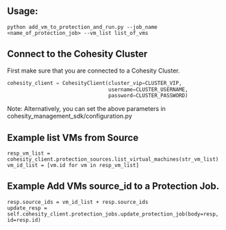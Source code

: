 ## Usage: 
```
python add_vm_to_protection_and_run.py --job_name <name_of_protection_job> --vm_list list_of_vms
```

## Connect to the Cohesity Cluster
First make sure that you are connected to a Cohesity Cluster.
```python
cohesity_client = CohesityClient(cluster_vip=CLUSTER_VIP,
                                 username=CLUSTER_USERNAME, 
                                 password=CLUSTER_PASSWORD)
```
Note: Alternatively, you can set the above parameters in cohesity_management_sdk/configuration.py

## Example list VMs from Source
```
resp_vm_list = cohesity_client.protection_sources.list_virtual_machines(str_vm_list)
vm_id_list = [vm.id for vm in resp_vm_list]
```

## Example Add VMs source_id to a Protection Job.
```
resp.source_ids = vm_id_list + resp.source_ids
update_resp = self.cohesity_client.protection_jobs.update_protection_job(body=resp, id=resp.id)
```

